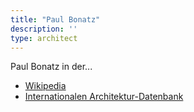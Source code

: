 ```yaml
---
title: "Paul Bonatz"
description: ''
type: architect
---
```


Paul Bonatz in der...
* [Wikipedia](https://de.wikipedia.org/wiki/Paul_Bonatz)
* [Internationalen Architektur-Datenbank](https://deu.archinform.net/arch/414.htm)
